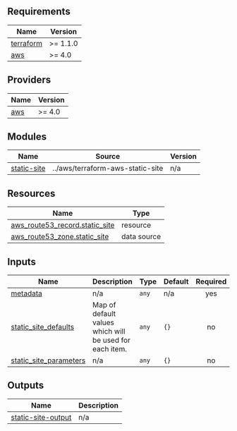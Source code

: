 ## Requirements

| Name | Version |
|------|---------|
| <a name="requirement_terraform"></a> [terraform](#requirement\_terraform) | >= 1.1.0 |
| <a name="requirement_aws"></a> [aws](#requirement\_aws) | >= 4.0 |

## Providers

| Name | Version |
|------|---------|
| <a name="provider_aws"></a> [aws](#provider\_aws) | >= 4.0 |

## Modules

| Name | Source | Version |
|------|--------|---------|
| <a name="module_static-site"></a> [static-site](#module\_static-site) | ../aws/terraform-aws-static-site | n/a |

## Resources

| Name | Type |
|------|------|
| [aws_route53_record.static_site](https://registry.terraform.io/providers/hashicorp/aws/latest/docs/resources/route53_record) | resource |
| [aws_route53_zone.static_site](https://registry.terraform.io/providers/hashicorp/aws/latest/docs/data-sources/route53_zone) | data source |

## Inputs

| Name | Description | Type | Default | Required |
|------|-------------|------|---------|:--------:|
| <a name="input_metadata"></a> [metadata](#input\_metadata) | n/a | `any` | n/a | yes |
| <a name="input_static_site_defaults"></a> [static\_site\_defaults](#input\_static\_site\_defaults) | Map of default values which will be used for each item. | `any` | `{}` | no |
| <a name="input_static_site_parameters"></a> [static\_site\_parameters](#input\_static\_site\_parameters) | n/a | `any` | `{}` | no |

## Outputs

| Name | Description |
|------|-------------|
| <a name="output_static-site-output"></a> [static-site-output](#output\_static-site-output) | n/a |
